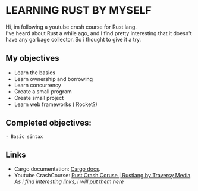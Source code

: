 # LEARNING RUST BY MYSELF

Hi, im following a youtube crash course for Rust lang.  
I've heard about Rust a while ago,  and I find pretty interesting that it doesn't have any garbage collector.
So i thought to give it a try.

## My objectives

- Learn the basics
- Learn ownership and borrowing
- Learn concurrency
- Create a small program
- Create small project
- Learn web frameworks ( Rocket?)

## Completed objectives:
    - Basic sintax

## Links

- Cargo documentation: [Cargo docs](https://doc.rust-lang.org/beta/cargo/index.html).
- Youtube CrashCourse: [Rust Crash Coruse | Rustlang by Traversy Media](https://www.youtube.com/watch?v=zF34dRivLOw).  
*As i find interesting links, i will put them here*
